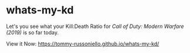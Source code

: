 # whats-my-kd

Let's you see what your Kill:Death Ratio for _Call of Duty: Modern Warfare (2019)_ is so far today.

View it Now: https://tommy-russoniello.github.io/whats-my-kd/
